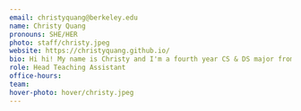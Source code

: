 ```yaml
---
email: christyquang@berkeley.edu
name: Christy Quang
pronouns: SHE/HER
photo: staff/christy.jpeg
website: https://christyquang.github.io/
bio: Hi hi! My name is Christy and I'm a fourth year CS & DS major from the East Bay. I enjoy destroying people in Word Hunt, watching basketball (Warriors), and eating fruit. Super excited to meet everyone!
role: Head Teaching Assistant
office-hours: 
team: 
hover-photo: hover/christy.jpeg
---
```

